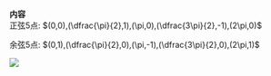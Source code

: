**内容**  
正弦5点: $(0,0),(\dfrac{\pi}{2},1),(\pi,0),(\dfrac{3\pi}{2},-1),(2\pi,0)$  
  
余弦5点: $(0,1),(\dfrac{\pi}{2},0),(\pi,-1),(\dfrac{3\pi}{2},0),(2\pi,1)$  
  
<img src="E:\Math\work_space\math\005-入门课程-解析几何\098 resources\5点作图法.png">  

